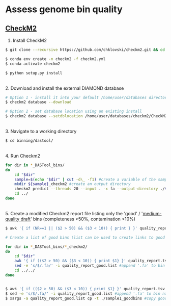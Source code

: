 # Assess genome bin quality

## [CheckM2](https://github.com/chklovski/CheckM2)

1. Install CheckM2

```bash
$ git clone --recursive https://github.com/chklovski/checkm2.git && cd checkm2

$ conda env create -n checkm2 -f checkm2.yml
$ conda activate checkm2

$ python setup.py install
```

\
2. Download and install the external DIAMOND database

```bash
# Option 1 - install it into your default /home/user/databases directory
$ checkm2 database --download

# Option 2 - set database location using an existing install
$ checkm2 database --setdblocation /home/user/databases/checkm2/CheckM2_database/uniref100.KO.1.dmnd
```

\
3. Navigate to a working directory

```bash
$ cd binning/dastool/
```

\
4. Run Checkm2

```bash
for dir in *_DASTool_bins/
do
	cd "$dir"
	sample=$(echo "$dir" | cut -d\_ -f1) #create a variable of the sample name from the directory name
	mkdir ${sample}_checkm2 #create an output directory
	checkm2 predict --threads 20 --input . -x fa --output-directory ./${sample}_checkm2 #run CheckM2 script
	cd ../
done
```

\
5. Create a modified Checkm2 report file listing only the 'good' / '[medium-quality draft](https://www.nature.com/articles/nbt.3893)' bins (completeness >50%, contamination <10%)

```bash
$ awk '{ if (NR==1 || ($2 > 50) && ($3 < 10)) { print } }' quality_report.tsv > quality_report_good.tsv #NR==1 means if this is the first record
```

```bash
# Create a list of good bins (list can be used to create links to good bins when, for example, annotating)

for dir in *_DASTool_bins/*_checkm2/
do
	cd "$dir"
	awk '{ if (($2 > 50) && ($3 < 10)) { print $1} }' quality_report.tsv > quality_report_good.list #create a list of good quality bin names
	sed -e 's/$/.fa/' -i quality_report_good.list #append '.fa' to bin names
	cd ../../
done


$ awk '{ if (($2 > 50) && ($3 < 10)) { print $1} }' quality_report.tsv > quality_report_good.list #create a list of good quality bin names
$ sed -e 's/$/.fa/' -i quality_report_good.list #append '.fa' to bin names
$ xargs -a quality_report_good.list cp -t ./sample1_goodbins #copy good quality bins to a new directory
```

